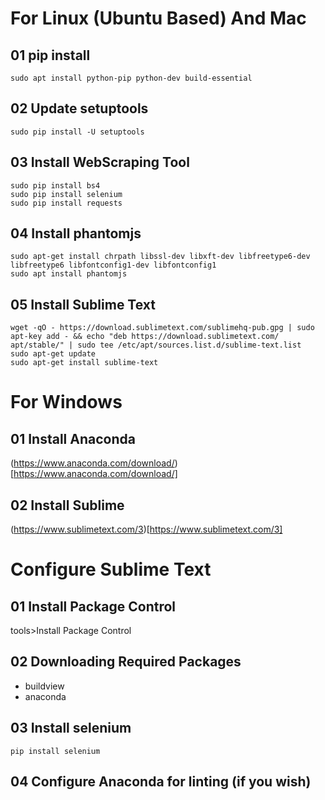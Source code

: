 # For Linux (Ubuntu Based) And Mac

## 01 pip install
```
sudo apt install python-pip python-dev build-essential 
```

## 02 Update setuptools
```
sudo pip install -U setuptools
```

## 03 Install WebScraping Tool
```
sudo pip install bs4
sudo pip install selenium
sudo pip install requests
```

## 04 Install phantomjs
```
sudo apt-get install chrpath libssl-dev libxft-dev libfreetype6-dev libfreetype6 libfontconfig1-dev libfontconfig1
sudo apt install phantomjs
```

## 05 Install Sublime Text
```
wget -qO - https://download.sublimetext.com/sublimehq-pub.gpg | sudo apt-key add - && echo "deb https://download.sublimetext.com/ apt/stable/" | sudo tee /etc/apt/sources.list.d/sublime-text.list 
sudo apt-get update
sudo apt-get install sublime-text
```

# For Windows

## 01 Install Anaconda
(https://www.anaconda.com/download/)[https://www.anaconda.com/download/]

## 02 Install Sublime
(https://www.sublimetext.com/3)[https://www.sublimetext.com/3]


# Configure Sublime Text

## 01 Install Package Control
tools>Install Package Control

## 02 Downloading Required Packages
* buildview
* anaconda

## 03 Install selenium
```
pip install selenium
```

## 04 Configure Anaconda for linting (if you wish)



